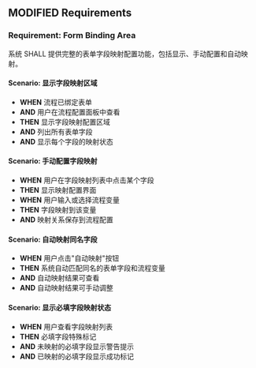 ## MODIFIED Requirements

### Requirement: Form Binding Area
系统 SHALL 提供完整的表单字段映射配置功能，包括显示、手动配置和自动映射。

#### Scenario: 显示字段映射区域
- **WHEN** 流程已绑定表单
- **AND** 用户在流程配置面板中查看
- **THEN** 显示字段映射配置区域
- **AND** 列出所有表单字段
- **AND** 显示每个字段的映射状态

#### Scenario: 手动配置字段映射
- **WHEN** 用户在字段映射列表中点击某个字段
- **THEN** 显示映射配置界面
- **WHEN** 用户输入或选择流程变量
- **THEN** 字段映射到该变量
- **AND** 映射关系保存到流程配置

#### Scenario: 自动映射同名字段
- **WHEN** 用户点击"自动映射"按钮
- **THEN** 系统自动匹配同名的表单字段和流程变量
- **AND** 自动映射结果可查看
- **AND** 自动映射结果可手动调整

#### Scenario: 显示必填字段映射状态
- **WHEN** 用户查看字段映射列表
- **THEN** 必填字段特殊标记
- **AND** 未映射的必填字段显示警告提示
- **AND** 已映射的必填字段显示成功标记
